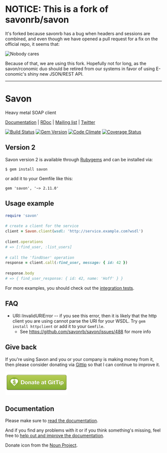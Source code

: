 # NOTICE: This is a fork of savonrb/savon

It's forked because savonrb has a bug when headers and sessions are combined, and even though we have opened a pull request for a fix on the official repo, it seems that:

![Nobody cares](https://cdn.meme.am/instances/500x/22118345.jpg)

Because of that, we are using this fork. Hopefully not for long, as the savon/rconomic duo should be retired from our systems in favor of using E-conomic's shiny new JSON/REST API.

---

# Savon

Heavy metal SOAP client

[Documentation](http://savonrb.com) | [RDoc](http://rubydoc.info/gems/savon) |
[Mailing list](https://groups.google.com/forum/#!forum/savonrb) | [Twitter](http://twitter.com/savonrb)

[![Build Status](https://secure.travis-ci.org/savonrb/savon.png?branch=master)](http://travis-ci.org/savonrb/savon)
[![Gem Version](https://badge.fury.io/rb/savon.png)](http://badge.fury.io/rb/savon)
[![Code Climate](https://codeclimate.com/github/savonrb/savon.png)](https://codeclimate.com/github/savonrb/savon)
[![Coverage Status](https://coveralls.io/repos/savonrb/savon/badge.png?branch=version2)](https://coveralls.io/r/savonrb/savon)


## Version 2

Savon version 2 is available through [Rubygems](http://rubygems.org/gems/savon) and can be installed via:

```
$ gem install savon
```

or add it to your Gemfile like this:

```
gem 'savon', '~> 2.11.0'
```

## Usage example

``` ruby
require 'savon'

# create a client for the service
client = Savon.client(wsdl: 'http://service.example.com?wsdl')

client.operations
# => [:find_user, :list_users]

# call the 'findUser' operation
response = client.call(:find_user, message: { id: 42 })

response.body
# => { find_user_response: { id: 42, name: 'Hoff' } }
```

For more examples, you should check out the
[integration tests](https://github.com/savonrb/savon/tree/version2/spec/integration).

## FAQ

* URI::InvalidURIError -- if you see this error, then it is likely that the http client you are using cannot parse the URI for your WSDL. Try `gem install httpclient` or add it to your `Gemfile`.
  - See https://github.com/savonrb/savon/issues/488 for more info

## Give back

If you're using Savon and you or your company is making money from it, then please consider
donating via [Gittip](https://www.gittip.com/tjarratt/) so that I can continue to improve it.

[![donate](donate.png)](https://www.gittip.com/tjarratt/)


## Documentation

Please make sure to [read the documentation](http://savonrb.com/version2/).

And if you find any problems with it or if you think something's missing,
feel free to [help out and improve the documentation](https://github.com/savonrb/savonrb.com).

Donate icon from the [Noun Project](http://thenounproject.com/noun/donate/#icon-No285).
